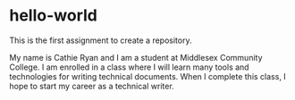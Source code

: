 # hello-world
This is the first assignment to create a repository.

My name is Cathie Ryan and I am a student at Middlesex Community College.  I am enrolled in a class where I will learn many tools and technologies for writing technical documents.  When I complete this class, I hope to start my career as a technical writer.
